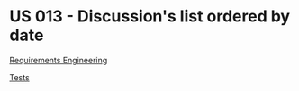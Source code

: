 # US 013 - Discussion's list ordered by date

[Requirements Engineering](01.requirements-engineering/readme.md)

[Tests](02.tests/readme.md)
 